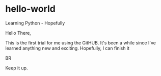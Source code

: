 # hello-world

Learning Python - Hopefully


Hello There,

This is the first trial for me using the GitHUB. It's been a while since I've learned anything new and exciting.
Hopefully, I can finish it

BR

Keep it up.

